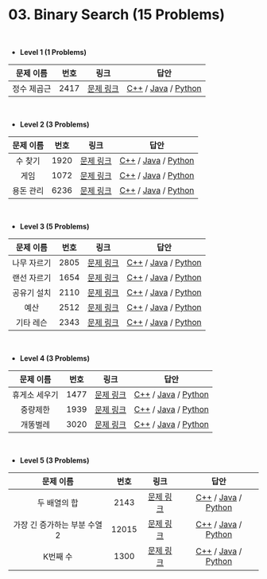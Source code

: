 # 03. Binary Search (15 Problems)


</br>

- **Level 1 (1 Problems)**

| 문제 이름 | 번호 | 링크 | 답안 |
|:------:|:---:|:---:|:---:|
|정수 제곱근|2417|[문제 링크](https://www.acmicpc.net/problem/2417)|[C++](./Level1/2417.cpp) / [Java](./Level1/2417.java) / [Python](./Level1/2417.py) |


</br>

- **Level 2 (3 Problems)**

| 문제 이름 | 번호 | 링크 | 답안 |
|:------:|:---:|:---:|:---:|
|수 찾기|1920|[문제 링크](https://www.acmicpc.net/problem/1920)|[C++](./Level2/1920.cpp) / [Java](./Level2/1920.java) / [Python](./Level2/1920.py) |
|게임|1072|[문제 링크](https://www.acmicpc.net/problem/1072)|[C++](./Level2/1072.cpp) / [Java](./Level2/1072.java) / [Python](./Level2/1072.py) |
|용돈 관리|6236|[문제 링크](https://www.acmicpc.net/problem/6236)|[C++](./Level2/6236.cpp) / [Java](./Level2/6236.java) / [Python](./Level2/6236.py) |


</br>

- **Level 3 (5 Problems)**

| 문제 이름 | 번호 | 링크 | 답안 |
|:------:|:---:|:---:|:---:|
|나무 자르기|2805|[문제 링크](https://www.acmicpc.net/problem/2805)|[C++](./Level3/2805.cpp) / [Java](./Level3/2805.java) / [Python](./Level3/2805.py) |
|랜선 자르기|1654|[문제 링크](https://www.acmicpc.net/problem/1654)|[C++](./Level3/1654.cpp) / [Java](./Level3/1654.java) / [Python](./Level3/1654.py) |
|공유기 설치|2110|[문제 링크](https://www.acmicpc.net/problem/2110)|[C++](./Level3/2110.cpp) / [Java](./Level3/2110.java) / [Python](./Level3/2110.py) |
|예산|2512|[문제 링크](https://www.acmicpc.net/problem/2512)|[C++](./Level3/2512.cpp) / [Java](./Level3/2512.java) / [Python](./Level3/2512.py) |
|기타 레슨|2343|[문제 링크](https://www.acmicpc.net/problem/2343)|[C++](./Level3/2343.cpp) / [Java](./Level3/2343.java) / [Python](./Level3/2343.py) |


</br>

- **Level 4 (3 Problems)**

| 문제 이름 | 번호 | 링크 | 답안 |
|:------:|:---:|:---:|:---:|
|휴게소 세우기|1477|[문제 링크](https://www.acmicpc.net/problem/1477)|[C++](./Level4/1477.cpp) / [Java](./Level4/1477.java) / [Python](./Level4/1477.py) |
|중량제한|1939|[문제 링크](https://www.acmicpc.net/problem/1939)|[C++](./Level4/1939.cpp) / [Java](./Level4/1939.java) / [Python](./Level4/1939.py) |
|개똥벌레|3020|[문제 링크](https://www.acmicpc.net/problem/3020)|[C++](./Level4/3020.cpp) / [Java](./Level4/3020.java) / [Python](./Level4/3020.py) |


</br>

- **Level 5 (3 Problems)**

| 문제 이름 | 번호 | 링크 | 답안 |
|:------:|:---:|:---:|:---:|
|두 배열의 합|2143|[문제 링크](https://www.acmicpc.net/problem/2143)|[C++](./Level4/2143.cpp) / [Java](./Level4/2143.java) / [Python](./Level4/2143.py) |
|가장 긴 증가하는 부분 수열 2|12015|[문제 링크](https://www.acmicpc.net/problem/12015)|[C++](./Level5/12015.cpp) / [Java](./Level5/12015.java) / [Python](./Level5/12015.py) |
|K번째 수|1300|[문제 링크](https://www.acmicpc.net/problem/1300)|[C++](./Level5/1300.cpp) / [Java](./Level5/1300.java) / [Python](./Level5/1300.py) |
